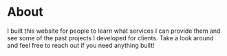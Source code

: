 # About
I built this website for people to learn what services I can provide them and see some of the past projects I developed for clients. Take a look around and feel free to reach out if you need anything built!


